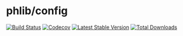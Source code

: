 # phlib/config

[![Build Status](https://img.shields.io/travis/phlib/config/master.svg)](https://travis-ci.org/phlib/config)
[![Codecov](https://img.shields.io/codecov/c/github/phlib/config.svg)](https://codecov.io/gh/phlib/config)
[![Latest Stable Version](https://img.shields.io/packagist/v/phlib/config.svg)](https://packagist.org/packages/phlib/config)
[![Total Downloads](https://img.shields.io/packagist/dt/phlib/config.svg)](https://packagist.org/packages/phlib/config)
